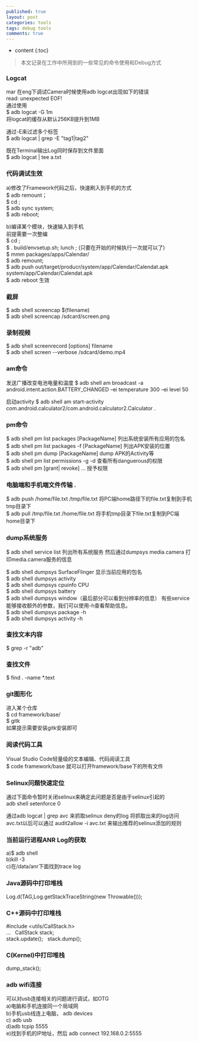 ```yaml
---
published: true
layout: post
categories: tools
tags: debug tools
comments: true
---
```

* content
{:toc}

> 本文记录在工作中所用到的一些常见的命令使用和Debug方式


### Logcat
mar
在eng下调试Camera时候使用adb logcat出现如下的错误  
read: unexpected EOF!  
通过使用  
$ adb logcat -G 1m  
 将logcat的缓存从默认256KB提升到1MB

通过-E来过滤多个标签  
$ adb logcat | grep -E "tag1|tag2"

既在Terminal输出Log同时保存到文件里面   
$ adb logcat | tee a.txt






### 代码调试生效
a)修改了Framework代码之后，快速刷入到手机的方式  
$ adb remount；  
$ cd <ProjectHome>;  
$ adb sync system;  
$ adb reboot;  

b)编译某个模块，快速输入到手机  
前提需要一次整编  
$ cd <ProjectHome>;  
$ . build/envsetup.sh; lunch <ProjectName>; (只要在开始的时候执行一次就可以了)  
$ mmm packages/apps/Calendar/  
$ adb remount;  
$ adb push out/target/producr/<ProjactName>system/app/Calendar/Calendat.apk system/app/Calendar/Calendat.apk  
$ adb reboot 生效

### 截屏
$ adb shell screencap $(filename)   
$ adb shell screencap /sdcard/screen.png

### 录制视频
$ adb shell screenrecord [options] filename      
$ adb shell screen --verbose /sdcard/demo.mp4

### am命令
发送广播改变电池电量和温度
$ adb shell am broadcast -a android.intent.action.BATTERY_CHANGED –ei temperature 300 –ei level 50   

启动activity
$ adb shell am start-activity com.android.calculator2/com.android.calculator2.Calculator .

### pm命令
$ adb shell pm list packages [PackageName] 列出系统安装所有应用的包名  
$ adb shell pm list packages -f [PackageName] 列出APK安装的位置  
$ adb shell pm dump [PackageName] dump APK的Activity等  
$ adb shell pm list permissions -g -d  查看所有danguerous的权限   
$ adb shell pm [grant| revoke] <permission-name> ... 授予权限   

### 电脑端和手机端文件传输 .
$ adb push /home/file.txt /tmp/file.txt 将PC端home路径下的file.txt复制到手机tmp目录下   
$ adb pull /tmp/file.txt /home/file.txt 将手机tmp目录下file.txt复制到PC端home目录下  


### dump系统服务
$ adb shell service list 列出所有系统服务
然后通过dumpsys media.camera 打印media.camera服务的信息  

$ adb shell dumpsys SurfaceFlinger 显示当前应用的包名    
$ adb shell dumpsys activity  
$ adb shell dumpsys cpuinfo CPU  
$ adb shell dumpsys battery    
$ adb shell dumpsys window（最后部分可以看到分辨率的信息）
有些service能够接收额外的参数，我们可以使用-h查看帮助信息。   
$ adb shell dumpsys package -h  
$ adb shell dumpsys activity -h  

### 查找文本内容
$ grep -r "adb"

### 查找文件
$ find . -name *.text

### git图形化
进入某个仓库  
$ cd framework/base/  
$ gitk  
如果提示需要安装gitk安装即可

### 阅读代码工具
Visual Studio Code轻量级的文本编辑、代码阅读工具   
$ code framework/base 就可以打开framework/base下的所有文件

### Selinux问题快速定位
通过下面命令暂时关闭selinux来确定此问题是否是由于selinux引起的   
adb shell setenforce 0

通过adb logcat | grep avc  来抓取selinux deny的log
将抓取出来的log访问avc.txt以后可以通过
audit2allow -i avc.txt 来输出推荐的selinux添加的规则  

### 当前运行进程ANR Log的获取
a)$ adb shell  
b)kill -3 <Pid>  
c)在/data/anr下面找到trace log
  
### Java源码中打印堆栈
Log.d(TAG,Log.getStackTraceString(new Throwable()));  

### C++源码中打印堆栈
#include <utils/CallStack.h>    
 ...  
 CallStack stack;    
 stack.update();  
 stack.dump();   

### C(Kernel)中打印堆栈
dump_stack();   

### adb wifi连接
可以对usb连接相关的问题进行调试，如OTG  
a)电脑和手机连接同一个局域网   
b)手机usb线连上电脑， adb devices   
c) adb usb   
d)adb  tcpip 5555   
e)找到手机的IP地址，然后 adb connect 192.168.0.2:5555  
